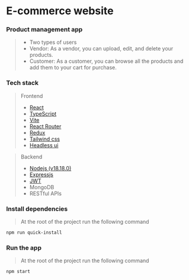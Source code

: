 # E-commerce website

### Product management app
> * Two types of users
> * Vendor: As a vendor, you can upload, edit, and delete your products.
> * Customer: As a customer, you can browse all the products and add them to your cart for purchase.

### Tech stack
> Frontend
> - [React](https://react.dev/reference/react)
> - [TypeScript](https://www.typescriptlang.org/docs/handbook/typescript-in-5-minutes.html)
> - [Vite](https://vitejs.dev/guide/)
> - [React Router](https://reactrouter.com/en/main/start/overview)
> - [Redux](https://react-redux.js.org/introduction/getting-started)
> - [Tailwind css](https://tailwindcss.com/docs/aspect-ratio)
> - [Headless ui](https://headlessui.com/)

> Backend
> - [Nodejs (v18.18.0)](https://nodejs.org/en/learn/getting-started/introduction-to-nodejs)
> - [Expressjs](https://expressjs.com/en/starter/hello-world.html)
> - [JWT](https://jwt.io/)
> - MongoDB
> - RESTful APIs

### Install dependencies

> At the root of the project run the following command

```bash
npm run quick-install
```

### Run the app

> At the root of the project run the following command

```bash
npm start
```

